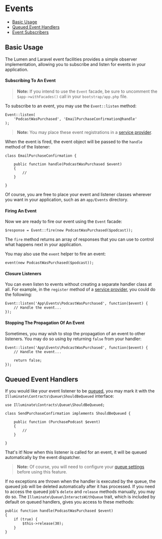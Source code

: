# Events

- [Basic Usage](#basic-usage)
- [Queued Event Handlers](#queued-event-handlers)
- [Event Subscribers](#event-subscribers)

<a name="basic-usage"></a>
## Basic Usage

The Lumen and Laravel event facilities provides a simple observer implementation, allowing you to subscribe and listen for events in your application.

#### Subscribing To An Event

> **Note:** If you intend to use the `Event` facade, be sure to uncomment the `$app->withFacades()` call in your `bootstrap/app.php` file.

To subscribe to an event, you may use the `Event::listen` method:

	Event::listen(
		'PodcastWasPurchased', 'EmailPurchaseConfirmation@handle'
	);

> **Note:** You may place these event registrations in a [service provider](/docs/providers).

When the event is fired, the event object will be passed to the `handle` method of the listener:

	class EmailPurchaseConfirmation {

		public function handle(PodcastWasPurchased $event)
		{
			//
		}

	}

Of course, you are free to place your event and listener classes wherever you want in your application, such as an `app/Events` directory.

#### Firing An Event

Now we are ready to fire our event using the `Event` facade:

	$response = Event::fire(new PodcastWasPurchased($podcast));

The `fire` method returns an array of responses that you can use to control what happens next in your application.

You may also use the `event` helper to fire an event:

	event(new PodcastWasPurchased($podcast));

#### Closure Listeners

You can even listen to events without creating a separate handler class at all. For example, in the `register` method of a [service provider](/docs/providers), you could do the following:

	Event::listen('App\Events\PodcastWasPurchased', function($event) {
		// Handle the event...
	});

#### Stopping The Propagation Of An Event

Sometimes, you may wish to stop the propagation of an event to other listeners. You may do so using by returning `false` from your handler:

	Event::listen('App\Events\PodcastWasPurchased', function($event) {
		// Handle the event...

		return false;
	});

<a name="queued-event-handlers"></a>
## Queued Event Handlers

If you would like your event listener to be [queued](/docs/queues), you may mark it with the `Illuminate\Contracts\Queue\ShouldBeQueued` interface:

	use Illuminate\Contracts\Queue\ShouldBeQueued;

	class SendPurchaseConfirmation implements ShouldBeQueued {

		public function (PurchasePodcast $event)
		{
			//
		}

	}

That's it! Now when this listener is called for an event, it will be queued automatically by the event dispatcher.

> **Note:** Of course, you will need to configure your [queue settings](/docs/queues) before using this feature.

If no exceptions are thrown when the handler is executed by the queue, the queued job will be deleted automatically after it has processed. If you need to access the queued job's `delete` and `release` methods manually, you may do so. The `Illuminate\Queue\InteractsWithQueue` trait, which is included by default on queued handlers, gives you access to these methods:

	public function handle(PodcastWasPurchased $event)
	{
		if (true) {
			$this->release(30);
		}
	}

